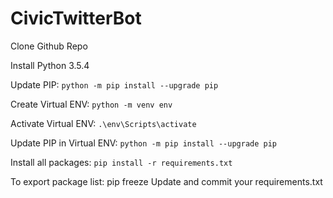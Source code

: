 # CivicTwitterBot

Clone Github Repo

Install Python 3.5.4

Update PIP: `python -m pip install --upgrade pip`

Create Virtual ENV: `python -m venv env`

Activate Virtual ENV: `.\env\Scripts\activate`

Update PIP in Virtual ENV: ```python -m pip install --upgrade pip```

Install all packages:
`pip install -r requirements.txt`

To export package list: pip freeze
Update and commit your requirements.txt
